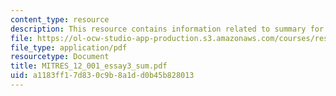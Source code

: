 ```yaml
---
content_type: resource
description: This resource contains information related to summary for essay 3.
file: https://ol-ocw-studio-app-production.s3.amazonaws.com/courses/res-12-001-topics-in-fluid-dynamics-spring-2010/a1183ff17d830c9b8a1dd0b45b828013_MITRES_12_001_essay3_sum.pdf
file_type: application/pdf
resourcetype: Document
title: MITRES_12_001_essay3_sum.pdf
uid: a1183ff1-7d83-0c9b-8a1d-d0b45b828013
---
```

